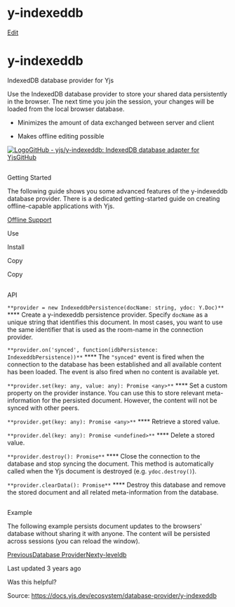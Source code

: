 # y-indexeddb

[Edit](https://github.com/yjs/docs/blob/main/ecosystem/database-provider/y-indexeddb.md)

# y-indexeddb

IndexedDB database provider for Yjs

Use the IndexedDB database provider to store your shared data persistently in the browser. The next time you join the session, your changes will be loaded from the local browser database.

  * Minimizes the amount of data exchanged between server and client

  * Makes offline editing possible

[![Logo](https://docs.yjs.dev/~gitbook/image?url=https%3A%2F%2Fgithub.com%2Ffluidicon.png&width=20&dpr=4&quality=100&sign=46771325&sv=2)GitHub - yjs/y-indexeddb: IndexedDB database adapter for YjsGitHub](https://github.com/yjs/y-indexeddb)

## 

[](#getting-started)

Getting Started

The following guide shows you some advanced features of the y-indexeddb database provider. There is a dedicated getting-started guide on creating offline-capable applications with Yjs.

[Offline Support](/getting-started/allowing-offline-editing)

Use

[](#tab-use)

Install

[](#tab-install)

Copy

Copy

## 

[](#api)

API

`**provider = new IndexeddbPersistence(docName: string, ydoc: Y.Doc)**` **** Create a y-indexeddb persistence provider. Specify `docName` as a unique string that identifies this document. In most cases, you want to use the same identifier that is used as the room-name in the connection provider.

`**provider.on('synced', function(idbPersistence: IndexeddbPersistence))**` **** The `"synced"` event is fired when the connection to the database has been established and all available content has been loaded. The event is also fired when no content is available yet.

`**provider.set(key: any, value: any): Promise <any>**` **** Set a custom property on the provider instance. You can use this to store relevant meta-information for the persisted document. However, the content will not be synced with other peers.

`**provider.get(key: any): Promise <any>**` **** Retrieve a stored value.

`**provider.del(key: any): Promise <undefined>**` **** Delete a stored value.

`**provider.destroy(): Promise**` **** Close the connection to the database and stop syncing the document. This method is automatically called when the Yjs document is destroyed (e.g. `ydoc.destroy()`).

`**provider.clearData(): Promise**` **** Destroy this database and remove the stored document and all related meta-information from the database.

## 

[](#example)

Example

The following example persists document updates to the browsers' database without sharing it with anyone. The content will be persisted across sessions (you can reload the window).

[PreviousDatabase Provider](/ecosystem/database-provider)[Nexty-leveldb](/ecosystem/database-provider/y-leveldb)

Last updated 3 years ago

Was this helpful?

Source: https://docs.yjs.dev/ecosystem/database-provider/y-indexeddb
